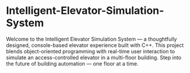 # Intelligent-Elevator-Simulation-System
Welcome to the Intelligent Elevator Simulation System — a thoughtfully designed, console-based elevator experience built with C++. This project blends object-oriented programming with real-time user interaction to simulate an access-controlled elevator in a multi-floor building. Step into the future of building automation — one floor at a time.
